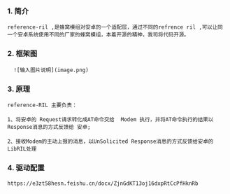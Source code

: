 ### 1. **简介** 

    reference-ril ,是蜂窝模组对安卓的一个适配层，通过不同的refrence ril ,可以让同一个安卓系统使用不同的厂家的蜂窝模组，本着开源的精神，我司将代码开源。
### 2. **框架图**

      ![输入图片说明](image.png)

### 3. **原理**

    reference-RIL 主要负责：
    
    1、将安卓的 Request请求转化成AT命令交给  Modem 执行，并将AT命令执行的结果以Response消息的方式反馈给 安卓;
    
    2、接收Modem的主动上报的消息，以UnSolicited Response消息的方式反馈给安卓的 LibRIL处理
    
### 4. **驱动配置**

    https://e3zt58hesn.feishu.cn/docx/ZjnGdKT13oj16dxpRtCcPfHknRb